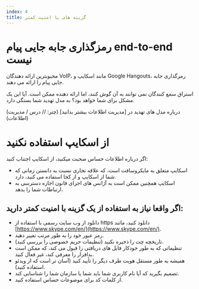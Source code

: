 ```yaml
---
index: 4
title: گزینه های با امنیت کمتر
---
```

# رمزگذاری جابه جایی پیام  end-to-end نیست 

محبوبترین ارائه دهندگان VoIP، مانند اسکایپ و Google Hangouts، رمزگذاری جابه جایی پیام را ارائه می دهند.

استراق سمع کنندگان نمی توانند به آن گوش کنند، اما ارائه دهنده ممکن است. آیا این یک مشکل برای شما خواهد بود؟ به مدل تهدید شما بستگی دارد.

(درباره مدل های تهدید در [مدیریت اطلاعات بیشتر بدانید] (چتر: // درس / مدیریت اطلاعات))

# از اسکایپ استفاده نکنید

اگر درباره اطلاعات حساس صحبت میکنید، از اسکایپ اجتناب کنید:

*   اسکایپ متعلق به مایکروسافت است، که علاقه تجاری نسبت به دانستن زمانی که شما از اسکایپ و از کجا استفاده می کنید، دارد.
*   اسکایپ همچنین ممکن است به آژانس های اجرای قانون اجازه دسترسی به ارتباطات شما را بدهد.

## اگر واقعا نیاز به استفاده از یک گزینه با امنیت کمتر دارید:

*   دانلود از وب سایت رسمی با استفاده از https دانلود کنید، مانند [https://www.skype.com/en/](https://www.skype.com/en/).
*   رمز عبور خود را به طور مرتب تغییر دهید.
*   تاریخچه چت را ذخیره نکنید (تنظیمات حریم خصوصی را بررسی کنید).
*   تنظیماتی که به طور خودکار فایل های دریافتی را قبول می کند، که ممکن است بدافزار را معرفی کند، غیر فعال کنید.
*   همیشه به طور مستقل هویت طرف دیگر را تأیید کنید (آسان تر است که از ویدئو استفاده کنید).
*   تصمیم بگیرید که آیا نام کاربری شما باید شما یا سازمان شما را شناسایی کند.
*   از کلمات کد برای موضوعات حساس استفاده کنید.